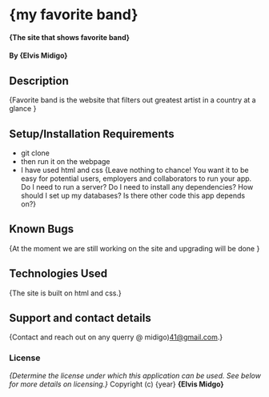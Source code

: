 # {my favorite band}
#### {The site that shows favorite band}
#### By **{Elvis Midigo}**
## Description
{Favorite band is the website that filters out greatest artist in a country at a glance }
## Setup/Installation Requirements
* git clone
* then run it on the webpage
* I have used html and css
{Leave nothing to chance! You want it to be easy for potential users, employers and collaborators to run your app. Do I need to run a server? Do I need to install any dependencies? How should I set up my databases? Is there other code this app depends on?}
## Known Bugs
{At the moment we are still working on the site and upgrading will be done }
## Technologies Used
{The site is built on html and css.}
## Support and contact details
{Contact and reach out on any querry @ midigo)41@gmail.com.}
### License
*{Determine the license under which this application can be used.  See below for more details on licensing.}*
Copyright (c) {year} **{Elvis Midgo}**